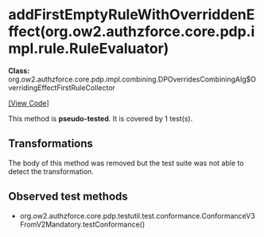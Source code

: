 
# addFirstEmptyRuleWithOverriddenEffect(org.ow2.authzforce.core.pdp.impl.rule.RuleEvaluator)


**Class:** org.ow2.authzforce.core.pdp.impl.combining.DPOverridesCombiningAlg$OverridingEffectFirstRuleCollector

[[View Code]](https://github.com/authzforce/core/blob/83605491a8cd41e0420592a1313775576f3fa3a3/pdp-engine/src/main/java/org/ow2/authzforce/core/pdp/impl/combining/DPOverridesCombiningAlg.java#L775)

This method is **pseudo-tested**.
It is covered by 1 test(s). 


## Transformations
The body of this method was removed but the test suite was not able to detect the transformation.

## Observed test methods
* org.ow2.authzforce.core.pdp.testutil.test.conformance.ConformanceV3FromV2Mandatory.testConformance()

